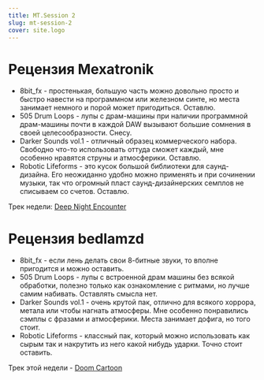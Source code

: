 ```yaml
---
title: MT.Session 2
slug: mt-session-2
cover: site.logo
---
```


# Рецензия Mexatronik 

* 8bit_fx - простенькая, большую часть можно довольно просто и быстро навести на программном или железном синте, но места занимает немного и порой может пригодиться. Оставлю.
* 505 Drum Loops - лупы с драм-машины при наличии программной драм-машины почти в каждой DAW вызывают большие сомнения в своей целесообразности. Снесу.
* Darker Sounds vol.1 - отличный образец коммерческого набора. Свободно что-то использовать оттуда сможет каждый, мне особенно нравятся струны и атмосферики. Оставлю.
* Robotic Lifeforms - это кусок большой библиотеки для саунд-дизайна. Его неожиданно удобно можно применять и при сочинении музыки, так что огромный пласт саунд-дизайнерских семплов не списываем со счетов. Оставлю.

Трек недели: [Deep Night Encounter](https://soundcloud.com/red_monk/deep-night-encounter)

# Рецензия bedlamzd

* 8bit_fx - если лень делать свои 8-битные звуки, то вполне пригодится и можно оставить.
* 505 Drum Loops - лупы с встроенной драм машины без всякой обработки, полезно только как ознакомление с ритмами, но лучше самим набивать. Оставлять смысла нет.
* Darker Sounds vol.1 - очень крутой пак, отлично для всякого хоррора, метала или чтобы нагнать атмосферы. Мне особенно понравились сэмплы с фразами и атмосферики. Места занимает дофига, но того стоит.
* Robotic Lifeforms - классный пак, который можно использовать как сырым так и накрутить из него какой нибудь ударки. Точно стоит оставить.

Трек этой недели - [Doom Cartoon](https://soundcloud.com/bedlamzd/second-week)